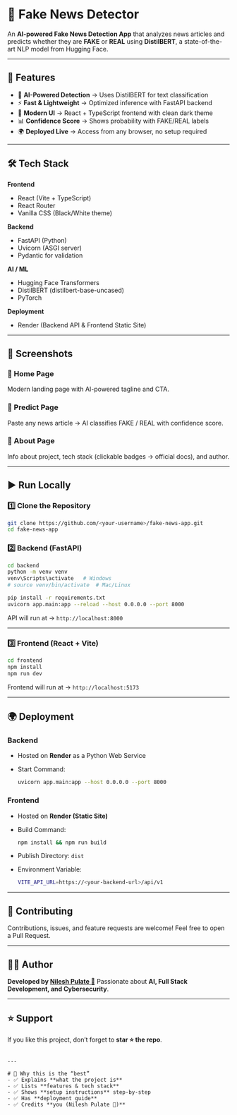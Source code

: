 # 📰 Fake News Detector

An **AI-powered Fake News Detection App** that analyzes news articles and predicts whether they are **FAKE** or **REAL** using **DistilBERT**, a state-of-the-art NLP model from Hugging Face.

---

## 🚀 Features

- 🔎 **AI-Powered Detection** → Uses DistilBERT for text classification  
- ⚡ **Fast & Lightweight** → Optimized inference with FastAPI backend  
- 🎨 **Modern UI** → React + TypeScript frontend with clean dark theme  
- 📊 **Confidence Score** → Shows probability with FAKE/REAL labels  
- 🌍 **Deployed Live** → Access from any browser, no setup required  

---

## 🛠 Tech Stack

**Frontend**
- React (Vite + TypeScript)
- React Router
- Vanilla CSS (Black/White theme)

**Backend**
- FastAPI (Python)
- Uvicorn (ASGI server)
- Pydantic for validation

**AI / ML**
- Hugging Face Transformers
- DistilBERT (distilbert-base-uncased)
- PyTorch

**Deployment**
- Render (Backend API & Frontend Static Site)

---

## 📸 Screenshots

### 🔹 Home Page
Modern landing page with AI-powered tagline and CTA.

### 🔹 Predict Page
Paste any news article → AI classifies FAKE / REAL with confidence score.

### 🔹 About Page
Info about project, tech stack (clickable badges → official docs), and author.

---

## ▶️ Run Locally

### 1️⃣ Clone the Repository
```bash
git clone https://github.com/<your-username>/fake-news-app.git
cd fake-news-app
````

### 2️⃣ Backend (FastAPI)

```bash
cd backend
python -m venv venv
venv\Scripts\activate   # Windows
# source venv/bin/activate  # Mac/Linux

pip install -r requirements.txt
uvicorn app.main:app --reload --host 0.0.0.0 --port 8000
```

API will run at → `http://localhost:8000`

---

### 3️⃣ Frontend (React + Vite)

```bash
cd frontend
npm install
npm run dev
```

Frontend will run at → `http://localhost:5173`

---

## 🌍 Deployment

### Backend

* Hosted on **Render** as a Python Web Service
* Start Command:

  ```bash
  uvicorn app.main:app --host 0.0.0.0 --port 8000
  ```

### Frontend

* Hosted on **Render (Static Site)**
* Build Command:

  ```bash
  npm install && npm run build
  ```
* Publish Directory: `dist`
* Environment Variable:

  ```bash
  VITE_API_URL=https://<your-backend-url>/api/v1
  ```

---

## 🤝 Contributing

Contributions, issues, and feature requests are welcome!
Feel free to open a Pull Request.

---

## 👨‍💻 Author

**Developed by [Nilesh Pulate 🚀](https://github.com/<your-username>)**
Passionate about **AI, Full Stack Development, and Cybersecurity**.

---

## ⭐ Support

If you like this project, don’t forget to **star ⭐ the repo**.

```

---

# 🔹 Why this is the “best”
- ✅ Explains **what the project is**  
- ✅ Lists **features & tech stack**  
- ✅ Shows **setup instructions** step-by-step  
- ✅ Has **deployment guide**  
- ✅ Credits **you (Nilesh Pulate 🚀)**  

